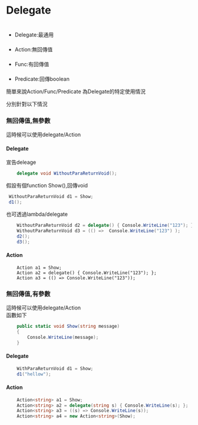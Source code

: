 # Delegate
<ul>
　<li>Delegate:最通用</li>
　<li>Action:無回傳值</li>
　<li>Func:有回傳值</li>
　<li>Predicate:回傳boolean</li>
</ul>

簡單來說Action/Func/Predicate 為Delegate的特定使用情況<br>

分別針對以下情況

### 無回傳值,無參數

這時候可以使用delegate/Action
#### Delegate
宣告deleage
```csharp
    delegate void WithoutParaReturnVoid();
```
假設有個function Show(),回傳void

```csharp
 WithoutParaReturnVoid d1 = Show;
 d1();
```
也可透過lambda/delegate
```csharp
    WithoutParaReturnVoid d2 = delegate() { Console.WriteLine("123"); };
    WithoutParaReturnVoid d3 = (() =>  Console.WriteLine("123") );
    d2();
    d3();
```

#### Action
```
    Action a1 = Show;
    Action a2 = delegate() { Console.WriteLine("123"); };
    Action a3 = (() => Console.WriteLine("123")); 
``` 

### 無回傳值,有參數
這時候可以使用delegate/Action<br>
函數如下
```csharp
    public static void Show(string message)
    {
        Console.WriteLine(message);
    }
```

#### Delegate
```csharp
    WithParaReturnVoid d1 = Show;
    d1("hellow");
```

#### Action
```csharp
    Action<string> a1 = Show;           
    Action<string> a2 = delegate(string s) { Console.WriteLine(s); };
    Action<string> a3 = ((s) => Console.WriteLine(s));
    Action<string> a4 = new Action<string>(Show);
```





